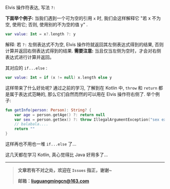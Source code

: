 Elvis 操作符表达, 写法 `?:`

**下面举个例子:** 当我们遇到一个可为空的引用 `x` 时, 我们会这样解释它 "若 x 不为空, 使用它; 否则, 使用别的不为空的值 y" . 

```kotlin
var value: Int = x?.length ?: y
```

解释: 若 `?:` 左侧表达式不为空, Elvis 操作符就返回其左侧表达式得到的结果, 否则计算并返回右侧表达式得到的结果. **需要注意:** 当且仅当左侧为空时，才会对右侧表达式进行计算并返回。

其对应的 `if...else` :

```kotlin
var value: Int = if (x != null) x.length else y
```

这样带来了什么好处呢? 通过之前的学习, 了解到在 Kotlin 中, `throw` 和 `return` 都是属于表达式范畴的, 那么它们自然而然的可以用在 Elvis 操作符右侧了. 举个例子:

```kotlin
fun getInfo(person: Person): String? {
    var age = person.getAge() ?: return null
    var sex = person.getSex() ?: throw IllegalArgumentException("sex expected")
    // balabala....
    return ""
}
```

这样再也不用也一堆 `if...else` 了...

这几天都在学习 Kotlin, 真心觉得比 Java 好用多了...





------

> **文章若有不对之处，欢迎在 `Issues` 指正，谢谢~**
>
> **邮箱：liuguangmingcn@163.com**



